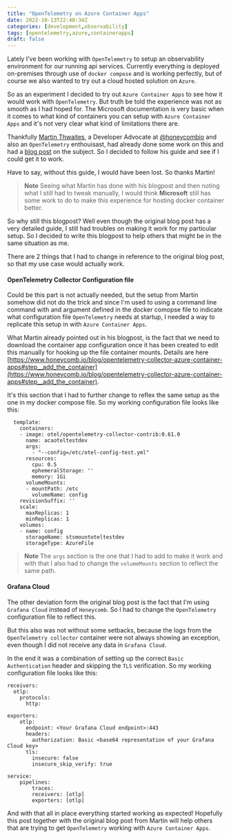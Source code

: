 ```yaml
---
title: "OpenTelemetry on Azure Container Apps"
date: 2022-10-13T22:40:34Z
categories: [development,observability]
tags: [opentelemetry,azure,containerapps]
draft: false
---
```


Lately I've been working with `OpenTelemetry` to setup an observability environment for our running api services. Currently everything is deployed on-premises through use of `docker compose` and is working perfectly, but of course we also wanted to try out a cloud hosted solution on `Azure`.

So as an experiment I decided to try out `Azure Container Apps` to see how it would work with `OpenTelemetry`. But truth be told the experience was not as smooth as I had hoped for. The Microsoft documentation is very basic when it comes to what kind of containers you can setup with `Azure Container Apps` and it's not very clear what kind of limitations there are.

Thankfully [Martin Thwaites](https://twitter.com/MartinDotNet), a Developer Advocate at [@honeycombio](https://twitter.com/honeycombio) and also an `OpenTelemetry` enthouisast, had already done some work on this and had a [blog post](https://www.honeycomb.io/blog/opentelemetry-collector-azure-container-apps) on the subject. So I decided to follow his guide and see if I could get it to work.

Have to say, without this guide, I would have been lost. So thanks Martin!

> **Note** Seeing what Martin has done with his blogpost and then noting what I still had to tweak manually, I would think **Microsoft** still has some work to do to make this experience for hosting docker container better.

So why still this blogpost? Well even though the original blog post has a very detailed guide, I still had troubles on making it work for my particular setup. So I decided to write this blogpost to help others that might be in the same situation as me.

There are 2 things that I had to change in reference to the original blog post, so that my use case would actually work.

#### OpenTelemetry Collector Configuration file

Could be this part is not actually needed, but the setup from Martin somehow did not do the trick and since I'm used to using a command line command with and argument defined in the docker comopse file to indicate what configuration file `OpenTelemetry` needs at startup, I needed a way to replicate this setup in with `Azure Container Apps`.

What Martin already pointed out in his blogpost, is the fact that we need to download the container app configuration once it has been created to edit this manually for hooking up the file container mounts. Details are here [https://www.honeycomb.io/blog/opentelemetry-collector-azure-container-apps#step__add_the_container](https://www.honeycomb.io/blog/opentelemetry-collector-azure-container-apps#step__add_the_container).

It's this section that I had to further change to reflex the same setup as the one in my docker compose file.
So my working configuration file looks like this:

```
  template:
    containers:
    - image: otel/opentelemetry-collector-contrib:0.61.0
      name: acaoteltestdev
      args:
        - "--config=/etc/otel-config-test.yml"
      resources:
        cpu: 0.5
        ephemeralStorage: ''
        memory: 1Gi
      volumeMounts:
      - mountPath: /etc
        volumeName: config
    revisionSuffix: ''
    scale:
      maxReplicas: 1
      minReplicas: 1
    volumes:
    - name: config
      storageName: stsmountoteltestdev
      storageType: AzureFile
```

> **Note** The `args` section is the one that I had to add to make it work and with that I also had to change the `volumeMounts` section to reflect the same path.

#### Grafana Cloud

The other deviation form the original blog post is the fact that I'm using `Grafana Cloud` instead of `Honeycomb`. So I had to change the `OpenTelemetry` configuration file to reflect this.

But this also was not without some setbacks, because the logs from the `OpenTelemetry collector` container were not always showing an exception, even though I did not receive any data in `Grafana Cloud`.

In the end it was a combination of setting up the correct `Basic Authentication` header and skipping the `TLS` verification. So my working configuration file looks like this:

```
receivers:
  otlp:
    protocols:
      http:

exporters:
    otlp:
      endpoint: <Your Grafana Cloud endpoint>:443
      headers:
        authorization: Basic <base64 representation of your Grafana Cloud key>
      tls:
        insecure: false
        insecure_skip_verify: true

service:
    pipelines:
        traces:
        receivers: [otlp]
        exporters: [otlp]
```

And with that all in place everything started working as expected!
Hopefully this post together with the original blog post from Martin will help others that are trying to get `OpenTelemetry` working with `Azure Container Apps`.